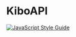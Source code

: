 # KiboAPI

[![JavaScript Style Guide](https://cdn.rawgit.com/standard/standard/master/badge.svg)](https://github.com/standard/standard)
